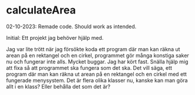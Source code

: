 # calculateArea

02-10-2023:
Remade code. Should work as intended.


Initial: 
Ett projekt jag behöver hjälp med.

Jag var lite trött när jag försökte koda ett program där man kan räkna ut arean på en rektangel och en cirkel, programmet gör många konstiga saker nu
och fungerar inte alls. Mycket buggar. Jag har kört fast.
Snälla hjälp mig att fixa så att programmet ska fungera som det ska.
Det vill säga, ett program där man kan räkna ut arean på en rektangel och en cirkel med ett fungerade menysystem. Det är flera olika klasser nu,
kanske kan man göra allt i en klass? Eller behålla det som det är?
